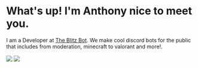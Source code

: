 <h1>What's up! I'm Anthony nice to meet you.</h1>

<p>I am a Developer at <a href="https://theblitzbot.com">The Blitz Bot</a>. We make cool discord bots for the public that includes from moderation, minecraft to valorant and more!. </p>
<img align="center" src="https://github-readme-stats.vercel.app/api//?username=JTXOfficial&theme=gruvbox" />
<img align="center" src="https://github-readme-stats.vercel.app/api/top-langs/?username=JTXOfficial&theme=gruvbox" />



